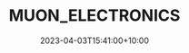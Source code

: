 ---
date: 2023-04-03T15:41:00+10:00
description: A boombox constructed from drivers found in a dumpster. 
draft: false
icon: 2023-04-03-muon_electronics.webp
language: en
title: MUON_ELECTRONICS
link: https://www.instagram.com/p/CqlDAiYuccl/
alt: A photo a boombox constructed from drivers found in a dumpster. 

---